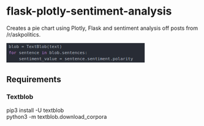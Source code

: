 # flask-plotly-sentiment-analysis
Creates a pie chart using Plotly, Flask and sentiment analysis off posts from /r/askpolitics.

![Pie chart](header.jpg?raw=true "")

<h2>Requirements</h2>
<h3>Textblob</h3>
pip3 install -U textblob<br>
python3 -m textblob.download_corpora 
